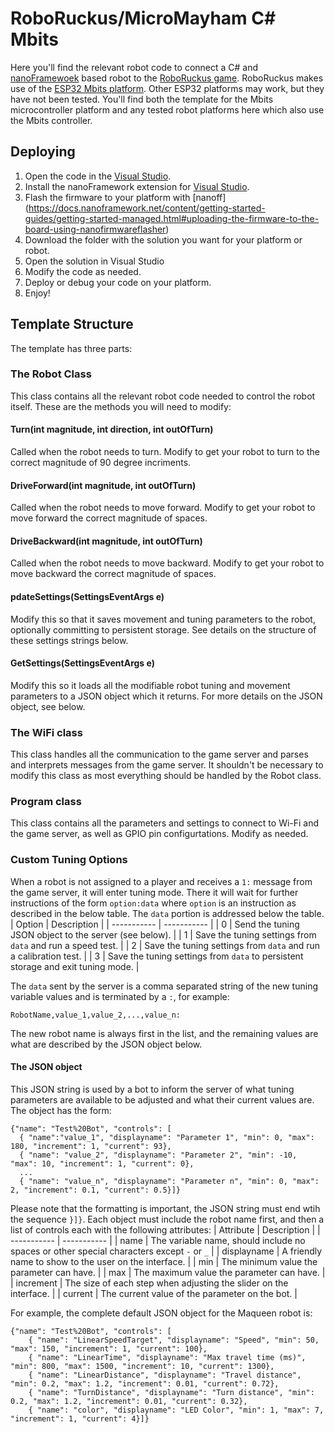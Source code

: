 # RoboRuckus/MicroMayham C# Mbits

Here you'll find the relevant robot code to connect a C# and [nanoFramewoek](https://www.nanoframework.net/) based robot to the [RoboRuckus game](https://www.roboruckus.com/). RoboRuckus makes use of the [ESP32 Mbits platform](https://www.elecrow.com/mbits.html). Other ESP32 platforms may work, but they have not been tested. You'll find both the template for the Mbits microcontroller platform and any tested robot platforms here which also use the Mbits controller. 

## Deploying
1. Open the code in the [Visual Studio](https://docs.microsoft.com/en-us/visualstudio/install/install-visual-studio?view=vs-2022).
2. Install the nanoFramework extension for [Visual Studio](https://docs.nanoframework.net/content/getting-started-guides/getting-started-managed.html).
3. Flash the firmware to your platform with [nanoff] (https://docs.nanoframework.net/content/getting-started-guides/getting-started-managed.html#uploading-the-firmware-to-the-board-using-nanofirmwareflasher)
4. Download the folder with the solution you want for your platform or robot.
5. Open the solution in Visual Studio
6. Modify the code as needed.
7. Deploy or debug your code on your platform.
8. Enjoy!

## Template Structure
The template has three parts:
### The Robot Class
This class contains all the relevant robot code needed to control the robot itself. These are the methods you will need to modify:
#### Turn(int magnitude, int direction, int outOfTurn)
Called when the robot needs to turn. Modify to get your robot to turn to the correct magnitude of 90 degree incriments.
#### DriveForward(int magnitude, int outOfTurn)
Called when the robot needs to move forward. Modify to get your robot to move forward the correct magnitude of spaces.
#### DriveBackward(int magnitude, int outOfTurn)
Called when the robot needs to move backward. Modify to get your robot to move backward the correct magnitude of spaces.
#### pdateSettings(SettingsEventArgs e)
Modify this so that it saves movement and tuning parameters to the robot, optionally committing to persistent storage. See details on the structure of these settings strings below.
#### GetSettings(SettingsEventArgs e)
Modify this so it loads all the modifiable robot tuning and movement parameters to a JSON object which it returns. For more details on the JSON object, see below.

### The WiFi class
This class handles all the communication to the game server and parses and interprets messages from the game server. It shouldn't be necessary to modify this class as most everything should be handled by the Robot class.

### Program class
This class contains all the parameters and settings to connect to Wi-Fi and the game server, as well as GPIO pin configurtations. Modify as needed.

### Custom Tuning Options
When a robot is not assigned to a player and receives a `1:` message from the game server, it will enter tuning mode. There it will wait for further instructions of the form `option:data` where `option` is an instruction as described in the below table. The `data` portion is addressed below the table.
| Option | Description |
| ----------- | ----------- |
| 0 | Send the tuning JSON object to the server (see below). |
| 1 | Save the tuning settings from  `data` and run a speed test. |
| 2 | Save the tuning settings from  `data` and run a calibration test. |
| 3 | Save the tuning settings from  `data` to persistent storage and exit tuning mode. |

The `data` sent by the server is a comma separated string of the new tuning variable values and is terminated by a `:`, for example:
```
RobotName,value_1,value_2,...,value_n:
```
The new robot name is always first in the list, and the remaining values are what are described by the JSON object below.
#### The JSON object
This JSON string is used by a bot to inform the server of what tuning parameters are available to be adjusted and what their current values are. The object has the form:
```
{"name": "Test%20Bot", "controls": [ 
  { "name":"value_1", "displayname": "Parameter 1", "min": 0, "max": 180, "increment": 1, "current": 93},
  { "name": "value_2", "displayname": "Parameter 2", "min": -10, "max": 10, "increment": 1, "current": 0},
  ...
  { "name": "value_n", "displayname": "Parameter n", "min": 0, "max": 2, "increment": 0.1, "current": 0.5}]}
```
Please note that the formatting is important, the JSON string must end wtih the sequence `}]}`. Each object must include the robot name first, and then a list of controls each with the following attributes:
| Attribute | Description |
| ----------- | ----------- |
| name | The variable name, should include no spaces or other special characters except `-` or `_` |
| displayname | A friendly name to show to the user on the interface. |
| min | The minimum value the parameter can have. |
| max | The maximum value the parameter can have. |
| increment | The size of each step when adjusting the slider on the interface. |
| current | The current value of the parameter on the bot. |

For example, the complete default JSON object for the Maqueen robot is:
```
{"name": "Test%20Bot", "controls": [ 
	{ "name": "LinearSpeedTarget", "displayname": "Speed", "min": 50, "max": 150, "increment": 1, "current": 100},
	{ "name": "LinearTime", "displayname": "Max travel time (ms)", "min": 800, "max": 1500, "increment": 10, "current": 1300},
	{ "name": "LinearDistance", "displayname": "Travel distance", "min": 0.2, "max": 1.2, "increment": 0.01, "current": 0.72},
	{ "name": "TurnDistance", "displayname": "Turn distance", "min": 0.2, "max": 1.2, "increment": 0.01, "current": 0.32},
	{ "name": "color", "displayname": "LED Color", "min": 1, "max": 7, "increment": 1, "current": 4}]}
```

